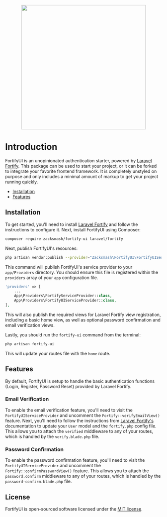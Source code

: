 <p  align="center"><img  src="https://github.com/zacksmsh/fortify-ui/blob/master/fortifu-ui-image.png"  width="400"></p>

# Introduction

FortifyUI is an unopinionated authentication starter, powered by [Laravel Fortify](https://github.com/laravel/fortify). This package can be used to start your project, or it can be forked to integrate your favorite frontend framework. It is completely unstyled on purpose and only includes a minimal amount of markup to get your project running quickly.

- [Installation](#installation)
- [Features](#features)

<a name="installation"></a>
## Installation

To get started, you'll need to install [Laravel Fortify](https://github.com/laravel/fortify) and follow the instructions to configure it. Next, install FortifyUI using Composer:

```bash
composer require zacksmash/fortify-ui laravel/fortify
```

Next, publish FortifyUI's resources:

```bash
php artisan vendor:publish --provider="Zacksmash\FortifyUI\FortifyUIServiceProvider"
```

This command will publish FortifyUI's service provider to your `app/Providers` directory. You should ensure this file is registered within the `providers` array of your `app` configuration file.

```php
'providers' => [
    ...
    App\Providers\FortifyServiceProvider::class,
    App\Providers\FortifyUIServiceProvider::class,
],
```

This will also publish the required views for Laravel Fortify view registration, including a basic home view, as well as optional password confirmation and email verification views.

Lastly, you should run the `fortify-ui` command from the terminal:

```bash
php artisan fortify-ui
```

This will update your routes file with the `home` route.

<a name="features"></a>
## Features

By default, FortifyUI is setup to handle the basic authentication functions (Login, Register, Password Reset) provided by Laravel Fortify.

### Email Verification
To enable the email verification feature, you'll need to visit the `FortifyUIServiceProvider` and uncomment the `Fortify::verifyEmailView()` feature. Next, you'll need to follow the instructions from [Laravel Fortify's](https://github.com/laravel/fortify/blob/1.x/README.md#email-verification) documentation to update your `User` model and the `fortify.php` config file. This allows you to attach the `verified` middleware to any of your routes, which is handled by the `verify.blade.php` file.

### Password Confirmation
To enable the password confirmation feature, you'll need to visit the `FortifyUIServiceProvider` and uncomment the `Fortify::confirmPasswordView()` feature. This allows you to attach the `password.confirm` middleware to any of your routes, which is handled by the `password-confirm.blade.php` file.

## License

FortifyUI is open-sourced software licensed under the [MIT license](LICENSE.md).
